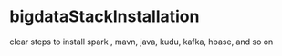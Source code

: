 # bigdataStackInstallation
clear steps to install spark , mavn, java, kudu, kafka, hbase, and so on 
